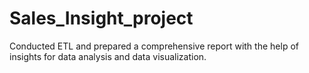 # Sales_Insight_project
Conducted ETL and prepared a comprehensive report with the help of insights for data analysis and data visualization.
